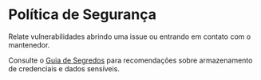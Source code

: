 # Política de Segurança

Relate vulnerabilidades abrindo uma issue ou entrando em contato com o mantenedor.

Consulte o [Guia de Segredos](GUIA_DE_SEGREDOS.md) para recomendações sobre armazenamento de credenciais e dados sensíveis.
